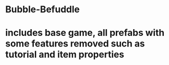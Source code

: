 # Bubble-Befuddle
# includes base game, all prefabs with some features removed such as tutorial and item properties
